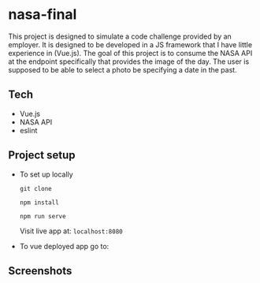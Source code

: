 # nasa-final

This project is designed to simulate a code challenge provided by an employer. It is designed to be developed in a JS framework that I have little experience in (Vue.js). The goal of this project is to consume the NASA API at the endpoint specifically that provides the image of the day. The user is supposed to be able to select a photo be specifying a date in the past. 

## Tech

- Vue.js
- NASA API
- eslint 

## Project setup

- To set up locally

  `git clone `
  
  `npm install`
  
  `npm run serve`
  
  Visit live app at: `localhost:8080`
  
- To vue deployed app go to: 

## Screenshots
